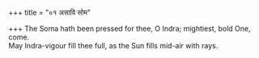 +++
title = "०१ असावि सोम"

+++
The Soma hath been pressed for thee, O Indra; mightiest, bold One, come.  
     May Indra-vigour fill thee full, as the Sun fills mid-air with rays.
